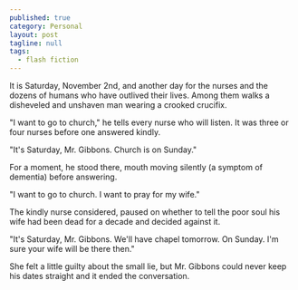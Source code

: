 ```yaml
---
published: true
category: Personal
layout: post
tagline: null
tags:
  - flash fiction
---
```

It is Saturday, November 2nd, and another day for the nurses and the dozens of humans who have outlived their lives. Among them walks a disheveled and unshaven man wearing a crooked crucifix. 

"I want to go to church," he tells every nurse who will listen. It was three or four nurses before one answered kindly. 

"It's Saturday, Mr. Gibbons. Church is on Sunday." 

For a moment, he stood there, mouth moving silently (a symptom of dementia) before answering. 

"I want to go to church. I want to pray for my wife." 

The kindly nurse considered, paused on whether to tell the poor soul his wife had been dead for a decade and decided against it. 

"It's Saturday, Mr. Gibbons. We'll have chapel tomorrow. On Sunday. I'm sure your wife will be there then."

She felt a little guilty about the small lie, but Mr. Gibbons could never keep his dates straight and it ended the conversation. 